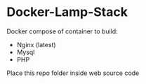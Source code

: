 # Docker-Lamp-Stack
Docker compose of container to build:
- Nginx (latest)
- Mysql
- PHP

Place this repo folder inside web source code
